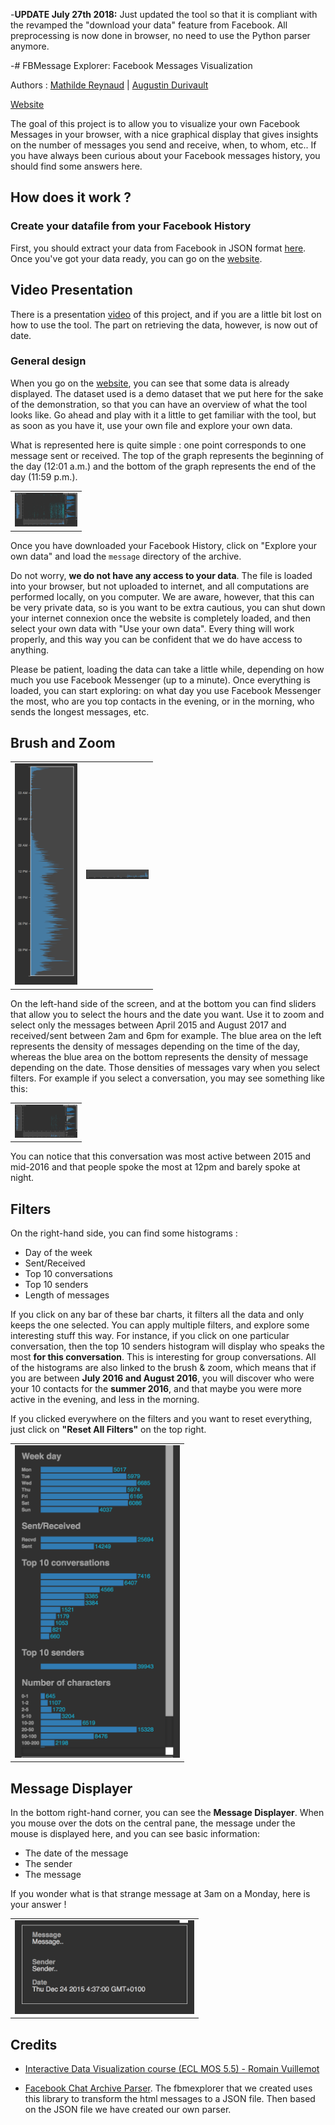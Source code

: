 -**UPDATE July 27th 2018:**  Just updated the tool so that it is compliant with the revamped the "download your data" feature from Facebook. All preprocessing is now done in browser, no need to use the Python parser anymore.

-# FBMessage Explorer: Facebook Messages Visualization

Authors : [Mathilde Reynaud](https://github.com/MathReynaud) | [Augustin Durivault](https://github.com/adurivault)

[Website](https://adurivault.github.io/FBMessage/)

The goal of this project is to allow you to visualize your own Facebook Messages in your browser, with a nice graphical display that gives insights on the number of messages you send and receive, when, to whom, etc.. If you have always been curious about your Facebook messages history, you should find some answers here.

## How does it work ?

### Create your datafile from your Facebook History
First, you should extract your data from Facebook in JSON format [here](https://www.facebook.com/your_information/). Once you've got your data ready, you can go on the [website](https://adurivault.github.io/FBMessage/).

## Video Presentation

There is a presentation [video](https://youtu.be/n8EqF_wfCAE) of this project, and if you are a little bit lost on how to use the tool. The part on retrieving the data, however, is now out of date.

### General design

When you go on the [website](https://adurivault.github.io/FBMessage/), you can see that some data is already displayed. The dataset used is a demo dataset that we put here for the sake of the demonstration, so that you can have an overview of what the tool looks like. Go ahead and play with it a little to get familiar with the tool, but as soon as you have it, use your own file and explore your own data.

What is represented here is quite simple : one point corresponds to one message sent or received. The top of the graph represents the beginning of the day (12:01 a.m.) and the bottom of the graph represents the end of the day (11:59 p.m.).

<table border="0">
  <tr>
    <td>
      <img src="img/1-presentation.png" style="width: 100px;">
    </td>
  </tr>
</table>

Once you have downloaded your Facebook History,  click on "Explore your own data" and load the ``message`` directory of the archive.

Do not worry, **we do not have any access to your data**. The file is loaded into your browser, but not uploaded to internet, and all computations are performed locally, on you computer. We are aware, however, that this can be very private data, so is you want to be extra cautious, you can shut down your internet connexion once the website is completely loaded, and then select your own data with "Use your own data". Every thing will work properly, and this way you can be confident that we do have access to anything.

Please be patient, loading the data can take a little while, depending on how much you use Facebook Messenger (up to a minute).
Once everything is loaded, you can start exploring: on what day you use Facebook Messenger the most, who are you top contacts in the evening, or in the morning, who sends the longest messages, etc.

## Brush and Zoom

<table border="0">
  <tr>
    <td>
      <img src="img/2-presentation.png" style="width: 100px;">
    </td>
    <td>
      <img src="img/3-presentation.png" style="width: 100px;">
    </td>
  </tr>
</table>

On the left-hand side of the screen, and at the bottom you can find sliders that allow you to select the hours and the date you want. Use it to zoom and select only the messages between April 2015 and August 2017 and received/sent between 2am and 6pm for example.
The blue area on the left represents the density of messages depending on the time of the day, whereas the blue area on the bottom represents the density of message depending on the date.
Those densities of messages vary when you select filters. For example if you select a conversation, you may see something like this:

<table border="0">
  <tr>
    <td>
      <img src="img/4-presentation.png" style="width: 100px;">
    </td>
  </tr>
</table>

You can notice that this conversation was most active between 2015 and mid-2016 and that people spoke the most at 12pm and barely spoke at night.

## Filters

On the right-hand side, you can find some histograms :
- Day of the week
- Sent/Received
- Top 10 conversations
- Top 10 senders
- Length of messages

If you click on any bar of these bar charts, it filters all the data and only keeps the one selected. You can apply multiple filters, and explore some interesting stuff this way.
For instance, if you click on one particular conversation, then the top 10 senders histogram will display who speaks the most **for this conversation**. This is interesting for group conversations.
All of the histograms are also linked to the brush & zoom, which means that if you are between **July 2016 and August 2016**, you will discover who were your 10 contacts for the **summer 2016**, and that maybe you were more active in the evening, and less in the morning.

If you clicked everywhere on the filters and you want to reset everything, just click on **"Reset All Filters"** on the top right.

<table border="0">
  <tr>
    <td>
      <img src="img/6-presentation.png" height= "500">
    </td>
  </tr>
</table>

## Message Displayer

In the bottom right-hand corner, you can see the **Message Displayer**. When you mouse over the dots on the central pane, the message under the mouse is displayed here, and you can see basic information:
- The date of the message
- The sender
- The message

If you wonder what is that strange message at 3am on a Monday, here is your answer !

<table border="0">
  <tr>
    <td>
      <img src="img/5-presentation.png" height= "150">
    </td>
  </tr>
</table>

## Credits

- [Interactive Data Visualization course (ECL MOS 5.5) - Romain Vuillemot](https://github.com/LyonDataViz/MOS5.5-Dataviz)

- [Facebook Chat Archive Parser](https://github.com/ownaginatious/fbchat-archive-parser). The fbmexplorer that we created uses this library to transform the html messages to a JSON file. Then based on the JSON file we have created our own parser.
